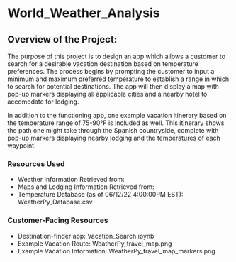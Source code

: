 # World_Weather_Analysis

## Overview of the Project:
The purpose of this project is to design an app which allows a customer to search for a desirable vacation destination based on temperature preferences. The process begins by prompting the customer to input a minimum and maximum preferred temperature to establish a range in which to search for potential destinations. The app will then display a map with pop-up markers displaying all applicable cities and a nearby hotel to accomodate for lodging.

In addition to the functioning app, one example vacation itinerary based on the temperature range of 75-90°F is included as well. This itinerary shows the path one might take through the Spanish countryside, complete with pop-up markers displaying nearby lodging and the temperatures of each waypoint.

### Resources Used
* Weather Information Retrieved from: 
* Maps and Lodging Information Retrieved from:
* Temperature Database (as of 06/12/22 4:00:00PM EST): WeatherPy_Database.csv

### Customer-Facing Resources
* Destination-finder app: Vacation_Search.ipynb
* Example Vacation Route: WeatherPy_travel_map.png
* Example Vacation Information: WeatherPy_travel_map_markers.png